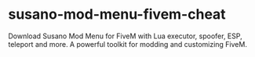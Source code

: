 # susano-mod-menu-fivem-cheat
Download Susano Mod Menu for FiveM with Lua executor, spoofer, ESP, teleport and more. A powerful toolkit for modding and customizing FiveM.
